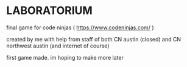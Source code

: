 # LABORATORIUM
final game for code ninjas ( https://www.codeninjas.com/ )

created by me with help from staff of both CN austin (closed) and CN northwest austin (and internet of course)

first game made. im hoping to make more later 
